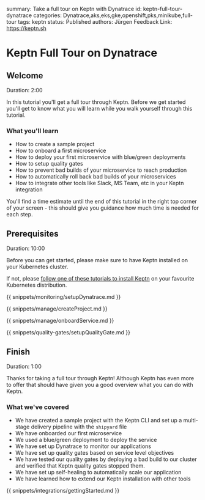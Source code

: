 summary: Take a full tour on Keptn with Dynatrace
id: keptn-full-tour-dynatrace
categories: Dynatrace,aks,eks,gke,openshift,pks,minikube,full-tour
tags: keptn
status: Published 
authors: Jürgen
Feedback Link: https://keptn.sh


# Keptn Full Tour on Dynatrace

## Welcome
Duration: 2:00 


In this tutorial you'll get a full tour through Keptn. Before we get started you'll get to know what you will learn while you walk yourself through this tutorial.

### What you'll learn
- How to create a sample project
- How to onboard a first microservice
- How to deploy your first microservice with blue/green deployments
- How to setup quality gates 
- How to prevent bad builds of your microservice to reach production
- How to automatically roll back bad builds of your microservices
- How to integrate other tools like Slack, MS Team, etc in your Keptn integration

You'll find a time estimate until the end of this tutorial in the right top corner of your screen - this should give you guidance how much time is needed for each step.

## Prerequisites
Duration: 10:00

Before you can get started, please make sure to have Keptn installed on your Kubernetes cluster.

If not, please [follow one of these tutorials to install Keptn](../../?cat=installation) on your favourite Kubernetes distribution.


<!-- include other files -->

{{ snippets/monitoring/setupDynatrace.md }}

{{ snippets/manage/createProject.md }}

{{ snippets/manage/onboardService.md }}

{{ snippets/quality-gates/setupQualityGate.md }}

<!--  snippets/self-healing/featureFlagsDynatrace.md  -->


## Finish
Duration: 1:00

Thanks for taking a full tour through Keptn!
Although Keptn has even more to offer that should have given you a good overview what you can do with Keptn.

### What we've covered

- We have created a sample project with the Keptn CLI and set up a multi-stage delivery pipeline with the `shipyard` file
- We have onboarded our first microservice
- We used a blue/green deployment to deploy the service 
- We have set up Dynatrace to monitor our applications
- We have set up quality gates based on service level objectives
- We have tested our quality gates by deploying a bad build to our cluster and verified that Keptn quality gates stopped them.
- We have set up self-healing to automatically scale our application 
- We have learned how to extend our Keptn installation with other tools

{{ snippets/integrations/gettingStarted.md }}

